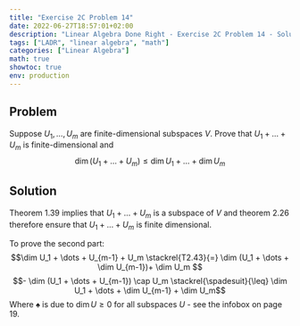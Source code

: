 ```yaml
---
title: "Exercise 2C Problem 14"
date: 2022-06-27T18:57:01+02:00
description: "Linear Algebra Done Right - Exercise 2C Problem 14 - Solution"
tags: ["LADR", "linear algebra", "math"]
categories: ["Linear Algebra"]
math: true
showtoc: true
env: production
---
```


## Problem
Suppose $U_1, \dots, U_m$ are finite-dimensional subspaces $V$. Prove that $U_1 + \dots + U_m$ is finite-dimensional and
$$\dim (U_1 + \dots + U_m) \leq \dim U_1 + \dots + \dim U_m$$

## Solution
Theorem 1.39 implies that $U_1 + \dots + U_m$ is a subspace of $V$ and theorem 2.26 therefore ensure that $U_1 + \dots + U_m$ is finite dimensional.

To prove the second part:
$$\dim U_1 + \dots + U_{m-1} + U_m \stackrel{T2.43}{=} \dim (U_1 + \dots + \dim U_{m-1})+ \dim U_m $$
$$- \dim (U_1 + \dots + U_{m-1}) \cap U_m \stackrel{\spadesuit}{\leq} \dim U_1 + \dots + \dim U_{m-1} + \dim U_m$$
Where $\spadesuit$ is due to $\dim U \geq 0$ for all subspaces $U$ - see the infobox on page 19.













